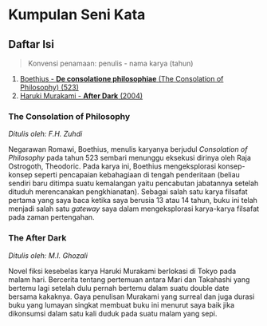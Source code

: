 # Kumpulan Seni Kata

## Daftar Isi

> Konvensi penamaan: penulis - nama karya (tahun)

1. [Boethius - **De consolatione philosophiae** (The Consolation of Philosophy) (523)](#The-Consolation-of-Philosophy)
2. [Haruki Murakami - **After Dark** (2004)](#After-Dark)

### The Consolation of Philosophy
*Ditulis oleh: F.H. Zuhdi*

Negarawan Romawi, Boethius, menulis karyanya berjudul *Consolation of Philosophy* pada tahun 523 sembari menunggu eksekusi dirinya oleh Raja Ostrogoth, Theodoric. Pada karya ini, Boethius mengeksplorasi konsep-konsep seperti pencapaian kebahagiaan di tengah penderitaan (beliau sendiri baru ditimpa suatu kemalangan yaitu pencabutan jabatannya setelah dituduh merencanakan pengkhianatan). Sebagai salah satu karya filsafat pertama yang saya baca ketika saya berusia 13 atau 14 tahun, buku ini telah menjadi salah satu *gateway* saya dalam mengeksplorasi karya-karya filsafat pada zaman pertengahan.

### The After Dark
*Ditulis oleh: M.I. Ghozali*

Novel fiksi kesebelas karya Haruki Murakami berlokasi di Tokyo pada malam hari. Bercerita tentang pertemuan antara Mari dan Takahashi yang bertemu lagi setelah dulu pernah bertemu dalam suatu double date bersama kakaknya. Gaya penulisan Murakami yang surreal dan juga durasi buku yang lumayan singkat membuat buku ini menurut saya baik jika dikonsumsi dalam satu kali duduk pada suatu malam yang sepi.
